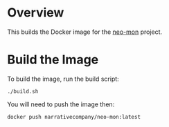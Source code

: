 # Overview

This builds the Docker image for the [neo-mon](https://github.com/NarrativeCompany/neo-mon) project.

# Build the Image

To build the image, run the build script:

```
./build.sh
```

You will need to push the image then:

```
docker push narrativecompany/neo-mon:latest
```
